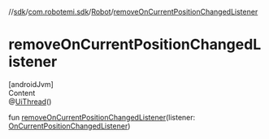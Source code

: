 //[sdk](../../../index.md)/[com.robotemi.sdk](../index.md)/[Robot](index.md)/[removeOnCurrentPositionChangedListener](remove-on-current-position-changed-listener.md)



# removeOnCurrentPositionChangedListener  
[androidJvm]  
Content  
@[UiThread](https://developer.android.com/reference/kotlin/androidx/annotation/UiThread.html)()  
  
fun [removeOnCurrentPositionChangedListener](remove-on-current-position-changed-listener.md)(listener: [OnCurrentPositionChangedListener](../../com.robotemi.sdk.navigation.listener/-on-current-position-changed-listener/index.md))  



